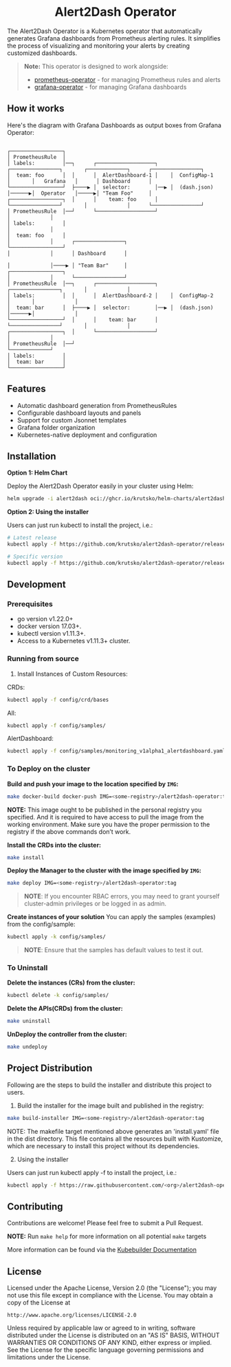 <div align="center">

# Alert2Dash Operator

</div>

The Alert2Dash Operator is a Kubernetes operator that automatically generates Grafana dashboards from Prometheus alerting rules. It simplifies the process of visualizing and monitoring your alerts by creating customized dashboards.

> **Note:** This operator is designed to work alongside:
> - [prometheus-operator](https://github.com/prometheus-operator/prometheus-operator) - for managing Prometheus rules and alerts
> - [grafana-operator](https://github.com/grafana-operator/grafana-operator) - for managing Grafana dashboards

## How it works

Here's the diagram with Grafana Dashboards as output boxes from Grafana Operator:

```
                                                                                
┌─────────────────┐                                                            
│ PrometheusRule  │                                                            
│ labels:         │──┐      ┌───────────────────┐    ┌────────────────┐       ┌─────────────┐      ┌────────────────┐
│  team: foo      │  │      │  AlertDashboard-1 │    │  ConfigMap-1   │       │   Grafana   │      │ Dashboard      │
└─────────────────┘  ├────▶ │  selector:        │──▶ │  (dash.json)   │──────▶│  Operator   │─────▶│ "Team Foo"     │
┌─────────────────┐  │      │    team: foo      │    └────────────────┘       │             │      └────────────────┘
│ PrometheusRule  │──┘      └───────────────────┘                             │             │
│ labels:         │                                                           │             │
│  team: foo      │                                                           │             │      ┌────────────────┐
└─────────────────┘                                                           │             │      │ Dashboard      │
                                                                              │             │────▶ │ "Team Bar"     │
┌─────────────────┐                                                           │             │      └────────────────┘
│ PrometheusRule  │──┐      ┌───────────────────┐    ┌────────────────┐       │             │
│ labels:         │  │      │  AlertDashboard-2 │    │  ConfigMap-2   │       │             │
│  team: bar      │  ├────▶ │  selector:        │──▶ │  (dash.json)   │──────▶│             │
└─────────────────┘  │      │    team: bar      │    └────────────────┘       │             │
┌─────────────────┐  │      └───────────────────┘                             │             │
│ PrometheusRule  │──┘                                                        └─────────────┘
│ labels:         │
│  team: bar      │
└─────────────────┘

```

## Features

- Automatic dashboard generation from PrometheusRules
- Configurable dashboard layouts and panels
- Support for custom Jsonnet templates
- Grafana folder organization
- Kubernetes-native deployment and configuration

## Installation

**Option 1: Helm Chart**

Deploy the Alert2Dash Operator easily in your cluster using Helm:

```bash
helm upgrade -i alert2dash oci://ghcr.io/krutsko/helm-charts/alert2dash-operator -n alert2dash-system
```

**Option 2: Using the installer**

Users can just run kubectl to install the project, i.e.:

```sh
# Latest release
kubectl apply -f https://github.com/krutsko/alert2dash-operator/releases/download/latest/install.yaml

# Specific version
kubectl apply -f https://github.com/krutsko/alert2dash-operator/releases/download/vX.Y.Z/install.yaml
```

## Development

### Prerequisites
- go version v1.22.0+
- docker version 17.03+.
- kubectl version v1.11.3+.
- Access to a Kubernetes v1.11.3+ cluster.

### Running from source

1. Install Instances of Custom Resources:

CRDs:
```sh
kubectl apply -f config/crd/bases
```

All:
```sh
kubectl apply -f config/samples/
```

AlertDashboard:
```sh
kubectl apply -f config/samples/monitoring_v1alpha1_alertdashboard.yaml
```

### To Deploy on the cluster
**Build and push your image to the location specified by `IMG`:**

```sh
make docker-build docker-push IMG=<some-registry>/alert2dash-operator:tag
```

**NOTE:** This image ought to be published in the personal registry you specified.
And it is required to have access to pull the image from the working environment.
Make sure you have the proper permission to the registry if the above commands don’t work.

**Install the CRDs into the cluster:**

```sh
make install
```

**Deploy the Manager to the cluster with the image specified by `IMG`:**

```sh
make deploy IMG=<some-registry>/alert2dash-operator:tag
```

> **NOTE**: If you encounter RBAC errors, you may need to grant yourself cluster-admin
privileges or be logged in as admin.

**Create instances of your solution**
You can apply the samples (examples) from the config/sample:

```sh
kubectl apply -k config/samples/
```

>**NOTE**: Ensure that the samples has default values to test it out.

### To Uninstall
**Delete the instances (CRs) from the cluster:**

```sh
kubectl delete -k config/samples/
```

**Delete the APIs(CRDs) from the cluster:**

```sh
make uninstall
```

**UnDeploy the controller from the cluster:**

```sh
make undeploy
```

## Project Distribution

Following are the steps to build the installer and distribute this project to users.

1. Build the installer for the image built and published in the registry:

```sh
make build-installer IMG=<some-registry>/alert2dash-operator:tag
```

NOTE: The makefile target mentioned above generates an 'install.yaml'
file in the dist directory. This file contains all the resources built
with Kustomize, which are necessary to install this project without
its dependencies.

2. Using the installer

Users can just run kubectl apply -f <URL for YAML BUNDLE> to install the project, i.e.:

```sh
kubectl apply -f https://raw.githubusercontent.com/<org>/alert2dash-operator/<tag or branch>/dist/install.yaml
```

## Contributing

Contributions are welcome! Please feel free to submit a Pull Request.

**NOTE:** Run `make help` for more information on all potential `make` targets

More information can be found via the [Kubebuilder Documentation](https://book.kubebuilder.io/introduction.html)

## License

Licensed under the Apache License, Version 2.0 (the "License");
you may not use this file except in compliance with the License.
You may obtain a copy of the License at

    http://www.apache.org/licenses/LICENSE-2.0

Unless required by applicable law or agreed to in writing, software
distributed under the License is distributed on an "AS IS" BASIS,
WITHOUT WARRANTIES OR CONDITIONS OF ANY KIND, either express or implied.
See the License for the specific language governing permissions and
limitations under the License.

